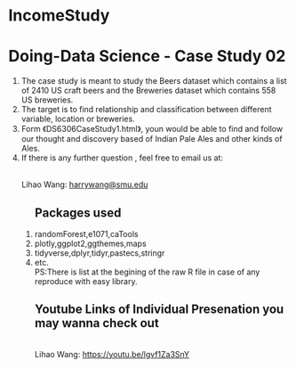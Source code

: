 # IncomeStudy
# Doing-Data Science - Case Study 02
 <ol>
<li>The case study is meant to study the Beers dataset which contains a list of 2410 US craft beers and the Breweries dataset which contains 558 US breweries. 
<li>The target is to find relationship and classification between different variable, location or breweries.
<li>Form  《DS6306CaseStudy1.html》, youn would be able to find and follow our thought and discovery based of Indian Pale Ales and other kinds of Ales.
<li>If there is any further question , feel free to email us at:  

<Br/>Lihao Wang:  harrywang@smu.edu

<ol>

Packages used
------------
<li>randomForest,e1071,caTools
 <li>plotly,ggplot2,ggthemes,maps
  <li>tidyverse,dplyr,tidyr,pastecs,stringr
    <li> etc.
   <BR>  PS:There is list at the begining of the raw R file in case of any reproduce with easy library.

    
Youtube Links of Individual Presenation you may wanna check out
------------
<Br/>Lihao Wang:  https://youtu.be/lgvf1Za3SnY
